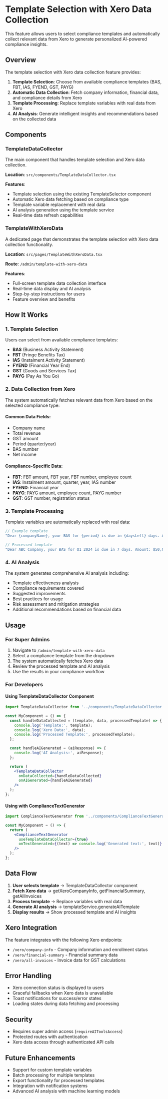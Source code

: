 # Template Selection with Xero Data Collection

This feature allows users to select compliance templates and automatically collect relevant data from Xero to generate personalized AI-powered compliance insights.

## Overview

The template selection with Xero data collection feature provides:

1. **Template Selection**: Choose from available compliance templates (BAS, FBT, IAS, FYEND, GST, PAYG)
2. **Automatic Data Collection**: Fetch company information, financial data, and compliance details from Xero
3. **Template Processing**: Replace template variables with real data from Xero
4. **AI Analysis**: Generate intelligent insights and recommendations based on the collected data

## Components

### TemplateDataCollector

The main component that handles template selection and Xero data collection.

**Location**: `src/components/TemplateDataCollector.tsx`

**Features**:
- Template selection using the existing TemplateSelector component
- Automatic Xero data fetching based on compliance type
- Template variable replacement with real data
- AI analysis generation using the template service
- Real-time data refresh capabilities

### TemplateWithXeroData

A dedicated page that demonstrates the template selection with Xero data collection functionality.

**Location**: `src/pages/TemplateWithXeroData.tsx`

**Route**: `/admin/template-with-xero-data`

**Features**:
- Full-screen template data collection interface
- Real-time data display and AI analysis
- Step-by-step instructions for users
- Feature overview and benefits

## How It Works

### 1. Template Selection

Users can select from available compliance templates:
- **BAS** (Business Activity Statement)
- **FBT** (Fringe Benefits Tax)
- **IAS** (Instalment Activity Statement)
- **FYEND** (Financial Year End)
- **GST** (Goods and Services Tax)
- **PAYG** (Pay As You Go)

### 2. Data Collection from Xero

The system automatically fetches relevant data from Xero based on the selected compliance type:

#### Common Data Fields:
- Company name
- Total revenue
- GST amount
- Period (quarter/year)
- BAS number
- Net income

#### Compliance-Specific Data:
- **FBT**: FBT amount, FBT year, FBT number, employee count
- **IAS**: Instalment amount, quarter, year, IAS number
- **FYEND**: Financial year
- **PAYG**: PAYG amount, employee count, PAYG number
- **GST**: GST number, registration status

### 3. Template Processing

Template variables are automatically replaced with real data:

```javascript
// Example template
"Dear {companyName}, your BAS for {period} is due in {daysLeft} days. Amount: ${amount}, GST: ${gstAmount}"

// Processed template
"Dear ABC Company, your BAS for Q1 2024 is due in 7 days. Amount: $50,000, GST: $5,000"
```

### 4. AI Analysis

The system generates comprehensive AI analysis including:
- Template effectiveness analysis
- Compliance requirements covered
- Suggested improvements
- Best practices for usage
- Risk assessment and mitigation strategies
- Additional recommendations based on financial data

## Usage

### For Super Admins

1. Navigate to `/admin/template-with-xero-data`
2. Select a compliance template from the dropdown
3. The system automatically fetches Xero data
4. Review the processed template and AI analysis
5. Use the results in your compliance workflow

### For Developers

#### Using TemplateDataCollector Component

```jsx
import TemplateDataCollector from '../components/TemplateDataCollector';

const MyComponent = () => {
  const handleDataCollected = (template, data, processedTemplate) => {
    console.log('Template:', template);
    console.log('Xero Data:', data);
    console.log('Processed Template:', processedTemplate);
  };

  const handleAIGenerated = (aiResponse) => {
    console.log('AI Analysis:', aiResponse);
  };

  return (
    <TemplateDataCollector
      onDataCollected={handleDataCollected}
      onAIGenerated={handleAIGenerated}
    />
  );
};
```

#### Using with ComplianceTextGenerator

```jsx
import ComplianceTextGenerator from '../components/ComplianceTextGenerator';

const MyComponent = () => {
  return (
    <ComplianceTextGenerator
      useTemplateDataCollector={true}
      onTextGenerated={(text) => console.log('Generated text:', text)}
    />
  );
};
```

## Data Flow

1. **User selects template** → TemplateDataCollector component
2. **Fetch Xero data** → getXeroCompanyInfo, getFinancialSummary, getAllInvoices
3. **Process template** → Replace variables with real data
4. **Generate AI analysis** → templateService.generateAITemplate
5. **Display results** → Show processed template and AI insights

## Xero Integration

The feature integrates with the following Xero endpoints:

- `/xero/company-info` - Company information and enrollment status
- `/xero/financial-summary` - Financial summary data
- `/xero/all-invoices` - Invoice data for GST calculations

## Error Handling

- Xero connection status is displayed to users
- Graceful fallbacks when Xero data is unavailable
- Toast notifications for success/error states
- Loading states during data fetching and processing

## Security

- Requires super admin access (`requireAIToolsAccess`)
- Protected routes with authentication
- Xero data access through authenticated API calls

## Future Enhancements

- Support for custom template variables
- Batch processing for multiple templates
- Export functionality for processed templates
- Integration with notification systems
- Advanced AI analysis with machine learning models

